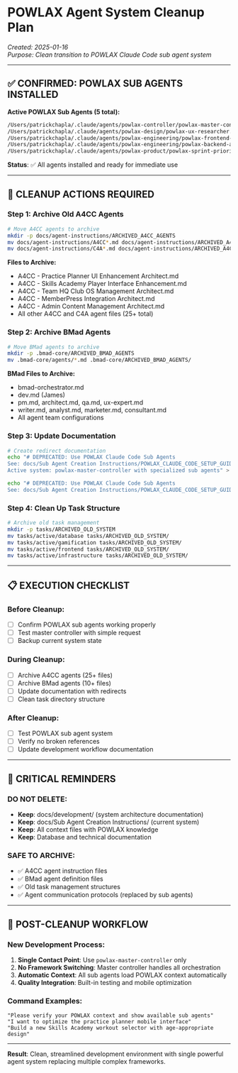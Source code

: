 # POWLAX Agent System Cleanup Plan

*Created: 2025-01-16*  
*Purpose: Clean transition to POWLAX Claude Code sub agent system*

---

## ✅ **CONFIRMED: POWLAX SUB AGENTS INSTALLED**

**Active POWLAX Sub Agents (5 total):**
```bash
/Users/patrickchapla/.claude/agents/powlax-controller/powlax-master-controller.md
/Users/patrickchapla/.claude/agents/powlax-design/powlax-ux-researcher.md
/Users/patrickchapla/.claude/agents/powlax-engineering/powlax-frontend-developer.md
/Users/patrickchapla/.claude/agents/powlax-engineering/powlax-backend-architect.md
/Users/patrickchapla/.claude/agents/powlax-product/powlax-sprint-prioritizer.md
```

**Status**: ✅ All agents installed and ready for immediate use

---

## 🧹 **CLEANUP ACTIONS REQUIRED**

### **Step 1: Archive Old A4CC Agents**
```bash
# Move A4CC agents to archive
mkdir -p docs/agent-instructions/ARCHIVED_A4CC_AGENTS
mv docs/agent-instructions/A4CC*.md docs/agent-instructions/ARCHIVED_A4CC_AGENTS/
mv docs/agent-instructions/C4A*.md docs/agent-instructions/ARCHIVED_A4CC_AGENTS/
```

**Files to Archive:**
- A4CC - Practice Planner UI Enhancement Architect.md
- A4CC - Skills Academy Player Interface Enhancement.md  
- A4CC - Team HQ Club OS Management Architect.md
- A4CC - MemberPress Integration Architect.md
- A4CC - Admin Content Management Architect.md
- All other A4CC and C4A agent files (25+ total)

### **Step 2: Archive BMad Agents**
```bash
# Move BMad agents to archive  
mkdir -p .bmad-core/ARCHIVED_BMAD_AGENTS
mv .bmad-core/agents/*.md .bmad-core/ARCHIVED_BMAD_AGENTS/
```

**BMad Files to Archive:**
- bmad-orchestrator.md
- dev.md (James)
- pm.md, architect.md, qa.md, ux-expert.md
- writer.md, analyst.md, marketer.md, consultant.md
- All agent team configurations

### **Step 3: Update Documentation**
```bash
# Create redirect documentation
echo "# DEPRECATED: Use POWLAX Claude Code Sub Agents
See: docs/Sub Agent Creation Instructions/POWLAX_CLAUDE_CODE_SETUP_GUIDE.md
Active system: powlax-master-controller with specialized sub agents" > docs/agent-instructions/README.md

echo "# DEPRECATED: Use POWLAX Claude Code Sub Agents  
See: docs/Sub Agent Creation Instructions/POWLAX_CLAUDE_CODE_SETUP_GUIDE.md" > .bmad-core/README.md
```

### **Step 4: Clean Up Task Structure**
```bash
# Archive old task management
mkdir -p tasks/ARCHIVED_OLD_SYSTEM
mv tasks/active/database tasks/ARCHIVED_OLD_SYSTEM/
mv tasks/active/gamification tasks/ARCHIVED_OLD_SYSTEM/
mv tasks/active/frontend tasks/ARCHIVED_OLD_SYSTEM/
mv tasks/active/infrastructure tasks/ARCHIVED_OLD_SYSTEM/
```

---

## 📋 **EXECUTION CHECKLIST**

### **Before Cleanup:**
- [ ] Confirm POWLAX sub agents working properly
- [ ] Test master controller with simple request
- [ ] Backup current system state

### **During Cleanup:**
- [ ] Archive A4CC agents (25+ files)
- [ ] Archive BMad agents (10+ files)  
- [ ] Update documentation with redirects
- [ ] Clean task directory structure

### **After Cleanup:**
- [ ] Test POWLAX sub agent system
- [ ] Verify no broken references
- [ ] Update development workflow documentation

---

## 🚨 **CRITICAL REMINDERS**

### **DO NOT DELETE:**
- **Keep**: docs/development/ (system architecture documentation)
- **Keep**: docs/Sub Agent Creation Instructions/ (current system)
- **Keep**: All context files with POWLAX knowledge
- **Keep**: Database and technical documentation

### **SAFE TO ARCHIVE:**
- ✅ A4CC agent instruction files
- ✅ BMad agent definition files  
- ✅ Old task management structures
- ✅ Agent communication protocols (replaced by sub agents)

---

## 🎯 **POST-CLEANUP WORKFLOW**

### **New Development Process:**
1. **Single Contact Point**: Use `powlax-master-controller` only
2. **No Framework Switching**: Master controller handles all orchestration
3. **Automatic Context**: All sub agents load POWLAX context automatically
4. **Quality Integration**: Built-in testing and mobile optimization

### **Command Examples:**
```
"Please verify your POWLAX context and show available sub agents"
"I want to optimize the practice planner mobile interface"  
"Build a new Skills Academy workout selector with age-appropriate design"
```

---

**Result**: Clean, streamlined development environment with single powerful agent system replacing multiple complex frameworks.